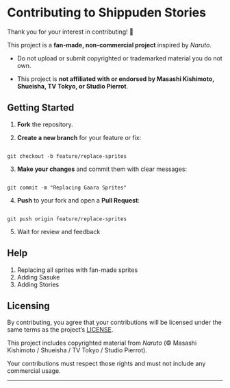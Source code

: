 # Contributing to Shippuden Stories

  

Thank you for your interest in contributing! 🎉

This project is a **fan-made, non-commercial project** inspired by *Naruto*.

  

- Do not upload or submit copyrighted or trademarked material you do not own.

- This project is **not affiliated with or endorsed by Masashi Kishimoto, Shueisha, TV Tokyo, or Studio Pierrot**.

  


  

## Getting Started

  

1.  **Fork** the repository.

2.  **Create a new branch** for your feature or fix:

  

```

git checkout -b feature/replace-sprites

```

  

3.  **Make your changes** and commit them with clear messages:

  

```

git commit -m "Replacing Gaara Sprites"

```

  

4.  **Push** to your fork and open a **Pull Request**:

  

```

git push origin feature/replace-sprites

```

  

5. Wait for review and feedback

  


## Help

  

1. Replacing all sprites with fan-made sprites
2. Adding Sasuke
3. Adding Stories

  


## Licensing

  

By contributing, you agree that your contributions will be licensed under the same terms as the project’s [LICENSE](LICENSE.md).

  

This project includes copyrighted material from *Naruto* (© Masashi Kishimoto / Shueisha / TV Tokyo / Studio Pierrot).

Your contributions must respect those rights and must not include any commercial usage.

  

---
